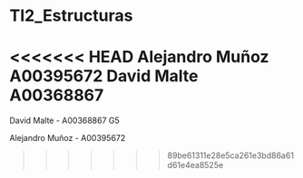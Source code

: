 # TI2_Estructuras
<<<<<<< HEAD
Alejandro Muñoz A00395672
David Malte  A00368867
=======

David Malte - A00368867 G5

Alejandro Muñoz - A00395672
>>>>>>> 89be61311e28e5ca261e3bd86a61d61e4ea8525e
